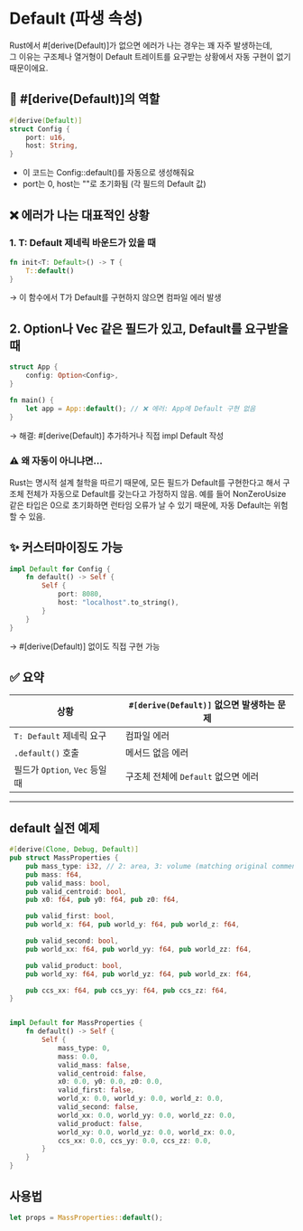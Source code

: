 # Default (파생 속성)
Rust에서 #[derive(Default)]가 없으면 에러가 나는 경우는 꽤 자주 발생하는데,  
그 이유는 구조체나 열거형이 Default 트레이트를 요구받는 상황에서 자동 구현이 없기 때문이에요.

## 🧠 #[derive(Default)]의 역할
```rust
#[derive(Default)]
struct Config {
    port: u16,
    host: String,
}
```

- 이 코드는 Config::default()를 자동으로 생성해줘요
- port는 0, host는 ""로 초기화됨 (각 필드의 Default 값)

## ❌ 에러가 나는 대표적인 상황
### 1. T: Default 제네릭 바운드가 있을 때
```rust
fn init<T: Default>() -> T {
    T::default()
}
```
→ 이 함수에서 T가 Default를 구현하지 않으면 컴파일 에러 발생

## 2. Option<T>나 Vec<T> 같은 필드가 있고, Default를 요구받을 때
```rust
struct App {
    config: Option<Config>,
}

fn main() {
    let app = App::default(); // ❌ 에러: App에 Default 구현 없음
}
```

→ 해결: #[derive(Default)] 추가하거나 직접 impl Default 작성

### ⚠️ 왜 자동이 아니냐면…
Rust는 명시적 설계 철학을 따르기 때문에, 모든 필드가 Default를 구현한다고 해서 구조체 전체가 자동으로 Default를 갖는다고 가정하지 않음.
예를 들어 NonZeroUsize 같은 타입은 0으로 초기화하면 런타임 오류가 날 수 있기 때문에, 자동 Default는 위험할 수 있음.

## ✨ 커스터마이징도 가능
```rust
impl Default for Config {
    fn default() -> Self {
        Self {
            port: 8080,
            host: "localhost".to_string(),
        }
    }
}
```

→ #[derive(Default)] 없이도 직접 구현 가능

## ✅ 요약
| 상황                            | `#[derive(Default)]` 없으면 발생하는 문제 |
|---------------------------------|------------------------------------------|
| `T: Default` 제네릭 요구        | 컴파일 에러                              |
| `.default()` 호출               | 메서드 없음 에러                         |
| 필드가 `Option`, `Vec` 등일 때 | 구조체 전체에 `Default` 없으면 에러      |

---

## default 실전 예제

```rust
#[derive(Clone, Debug, Default)]
pub struct MassProperties {
    pub mass_type: i32, // 2: area, 3: volume (matching original comments)
    pub mass: f64,
    pub valid_mass: bool,
    pub valid_centroid: bool,
    pub x0: f64, pub y0: f64, pub z0: f64,

    pub valid_first: bool,
    pub world_x: f64, pub world_y: f64, pub world_z: f64,

    pub valid_second: bool,
    pub world_xx: f64, pub world_yy: f64, pub world_zz: f64,

    pub valid_product: bool,
    pub world_xy: f64, pub world_yz: f64, pub world_zx: f64,

    pub ccs_xx: f64, pub ccs_yy: f64, pub ccs_zz: f64,
}


impl Default for MassProperties {
    fn default() -> Self {
        Self {
            mass_type: 0,
            mass: 0.0,
            valid_mass: false,
            valid_centroid: false,
            x0: 0.0, y0: 0.0, z0: 0.0,
            valid_first: false,
            world_x: 0.0, world_y: 0.0, world_z: 0.0,
            valid_second: false,
            world_xx: 0.0, world_yy: 0.0, world_zz: 0.0,
            valid_product: false,
            world_xy: 0.0, world_yz: 0.0, world_zx: 0.0,
            ccs_xx: 0.0, ccs_yy: 0.0, ccs_zz: 0.0,
        }
    }
}

```
## 사용법
```rust
let props = MassProperties::default();
```



